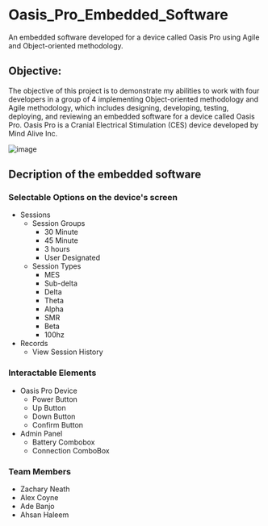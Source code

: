 # Oasis_Pro_Embedded_Software
An embedded software developed for a device called Oasis Pro using Agile and Object-oriented methodology.

## Objective: 
The objective of this project is to demonstrate my abilities to work with four developers in a group of 4 implementing Object-oriented methodology and Agile methodology, which includes designing, developing, testing, deploying, and reviewing an embedded software for a device called Oasis Pro. Oasis Pro is a Cranial Electrical Stimulation (CES) device developed by Mind Alive Inc.

![image](https://user-images.githubusercontent.com/29932763/196058647-d4f84e0d-ebef-4a3f-82da-fd627852daf6.png)

## Decription of the embedded software

### Selectable Options on the device's screen
* Sessions
  * Session Groups
    * 30 Minute
    * 45 Minute
    * 3 hours
    * User Designated
  * Session Types
    * MES
    * Sub-delta
    * Delta
    * Theta
    * Alpha
    * SMR
    * Beta
    * 100hz
* Records
  * View Session History

### Interactable Elements
* Oasis Pro Device
  * Power Button
  * Up Button
  * Down Button
  * Confirm Button
* Admin Panel
  * Battery Combobox
  * Connection ComboBox


### Team Members
* Zachary Neath
* Alex Coyne
* Ade Banjo
* Ahsan Haleem

